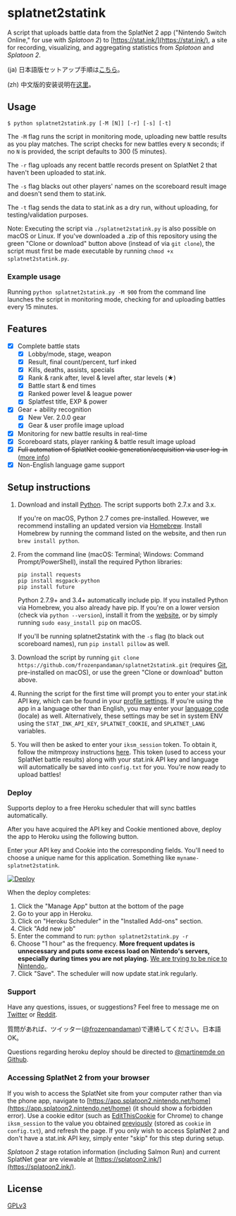 # splatnet2statink

A script that uploads battle data from the SplatNet 2 app ("Nintendo Switch Online," for use with *Splatoon 2*) to [https://stat.ink/](https://stat.ink/), a site for recording, visualizing, and aggregating statistics from *Splatoon* and *Splatoon 2*.

(ja) 日本語版セットアップ手順は[こちら](https://archive.fo/td52p)。

(zh) 中文版的安装说明在[这里](https://cowlevel.net/article/1927016)。

## Usage

```
$ python splatnet2statink.py [-M [N]] [-r] [-s] [-t]
```

The `-M` flag runs the script in monitoring mode, uploading new battle results as you play matches. The script checks for new battles every `N` seconds; if no `N` is provided, the script defaults to 300 (5 minutes).

The `-r` flag uploads any recent battle records present on SplatNet 2 that haven't been uploaded to stat.ink.

The `-s` flag blacks out other players' names on the scoreboard result image and doesn't send them to stat.ink.

The `-t` flag sends the data to stat.ink as a dry run, without uploading, for testing/validation purposes.

Note: Executing the script via `./splatnet2statink.py` is also possible on macOS or Linux. If you've downloaded a .zip of this repository using the green "Clone or download" button above (instead of via `git clone`), the script must first be made executable by running `chmod +x splatnet2statink.py`.

### Example usage

Running `python splatnet2statink.py -M 900` from the command line launches the script in monitoring mode, checking for and uploading battles every 15 minutes.

## Features

- [x] Complete battle stats
  - [x] Lobby/mode, stage, weapon
  - [x] Result, final count/percent, turf inked
  - [x] Kills, deaths, assists, specials
  - [x] Rank & rank after, level & level after, star levels (&#9733;)
  - [x] Battle start & end times
  - [x] Ranked power level & league power
  - [x] Splatfest title, EXP & power
- [x] Gear + ability recognition
  - [x] New Ver. 2.0.0 gear
  - [x] Gear & user profile image upload
- [x] Monitoring for new battle results in real-time
- [x] Scoreboard stats, player ranking & battle result image upload
- [x] ~~Full automation of SplatNet cookie generation/acquisition via user log-in~~ ([more info](https://github.com/frozenpandaman/splatnet2statink/wiki/mitmproxy-instructions))
- [x] Non-English language game support

## Setup instructions

1. Download and install [Python](https://www.python.org/downloads/). The script supports both 2.7.x and 3.x.

    If you're on macOS, Python 2.7 comes pre-installed. However, we recommend installing an updated version via [Homebrew](https://brew.sh/). Install Homebrew by running the command listed on the website, and then run `brew install python`.

2. From the command line (macOS: Terminal; Windows: Command Prompt/PowerShell), install the required Python libraries:
    ```
    pip install requests
    pip install msgpack-python
    pip install future
    ```
    Python 2.7.9+ and 3.4+ automatically include pip. If you installed Python via Homebrew, you also already have pip. If you're on a lower version (check via `python --version`), install it from the [website](https://pip.pypa.io/en/stable/installing/), or by simply running `sudo easy_install pip` on macOS.

    If you'll be running splatnet2statink with the `-s` flag (to black out scoreboard names), run `pip install pillow` as well.

3. Download the script by running `git clone https://github.com/frozenpandaman/splatnet2statink.git` (requires [Git](https://git-scm.com/download), pre-installed on macOS), or use the green "Clone or download" button above.

4. Running the script for the first time will prompt you to enter your stat.ink API key, which can be found in your [profile settings](https://stat.ink/profile). If you're using the app in a language other than English, you may enter your [language code](https://github.com/frozenpandaman/splatnet2statink/wiki/languages) (locale) as well. Alternatively, these settings may be set in system ENV using the `STAT_INK_API_KEY`, `SPLATNET_COOKIE`, and `SPLATNET_LANG` variables.

5. You will then be asked to enter your `iksm_session` token. To obtain it, follow the mitmproxy instructions [here](https://github.com/frozenpandaman/splatnet2statink/wiki/mitmproxy-instructions). This token (used to access your SplatNet battle results) along with your stat.ink API key and language will automatically be saved into `config.txt` for you. You're now ready to upload battles!

### Deploy

Supports deploy to a free Heroku scheduler that will sync battles automatically.

After you have acquired the API key and Cookie mentioned above, deploy the app to Heroku using the following button.

Enter your API key and Cookie into the corresponding fields. You'll need to choose a unique name for this application. Something like `myname-splatnet2statink`.

[![Deploy](https://www.herokucdn.com/deploy/button.svg)](https://heroku.com/deploy)

When the deploy completes:

1. Click the "Manage App" button at the bottom of the page
2. Go to your app in Heroku.
3. Click on "Heroku Scheduler" in the "Installed Add-ons" section.
4. Click "Add new job"
5. Enter the command to run: `python splatnet2statink.py -r`
6. Choose "1 hour" as the frequency. **More frequent updates is unnecessary and puts some excess load on Nintendo's servers, especially during times you are not playing.** [We are trying to be nice to Nintendo.](https://mattisenhower.com/2017/09/15/splatnet-2-login-changes/).
7. Click "Save". The scheduler will now update stat.ink regularly.

### Support

Have any questions, issues, or suggestions? Feel free to message me on [Twitter](https://twitter.com/frozenpandaman) or [Reddit](https://www.reddit.com/user/frozenpandaman).

質問があれば、ツイッター([@frozenpandaman](https://twitter.com/frozenpandaman))で連絡してください。日本語OK。

Questions regarding heroku deploy should be directed to [@martinemde on Github](https://github.com/martinemde/splatnet2statink).

### Accessing SplatNet 2 from your browser

If you wish to access the SplatNet site from your computer rather than via the phone app, navigate to [https://app.splatoon2.nintendo.net/home](https://app.splatoon2.nintendo.net/home) (it should show a forbidden error). Use a cookie editor (such as [EditThisCookie](https://chrome.google.com/webstore/detail/editthiscookie/fngmhnnpilhplaeedifhccceomclgfbg?hl=en) for Chrome) to change `iksm_session` to the value you obtained [previously](https://github.com/frozenpandaman/splatnet2statink/wiki/mitmproxy-instructions) (stored as  `cookie` in `config.txt`), and refresh the page. If you only wish to access SplatNet 2 and don't have a stat.ink API key, simply enter "skip" for this step during setup.

*Splatoon 2* stage rotation information (including Salmon Run) and current SplatNet gear are viewable at [https://splatoon2.ink/](https://splatoon2.ink/).

## License

[GPLv3](https://www.gnu.org/licenses/gpl-3.0.html)
